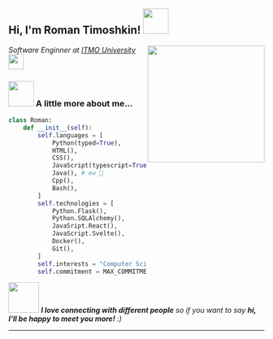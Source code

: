 <h2> Hi, I'm Roman Timoshkin! <img src="https://media.giphy.com/media/mGcNjsfWAjY5AEZNw6/giphy.gif" width="50"></h2>
<img align='right' src="https://media.giphy.com/media/BlWF2vzpIPB0A/giphy.gif" width="230">
<p><em>Software Enginner at <a href="https://itmo.ru">ITMO University</a><img src="https://media.giphy.com/media/fYSnHlufseco8Fh93Z/giphy.gif" width="30">
</em></p>


### <img src="https://media.giphy.com/media/VgCDAzcKvsR6OM0uWg/giphy.gif" width="50"> A little more about me...  

```python
class Roman:
    def __init__(self):
        self.languages = [
            Python(typed=True),
            HTML(),
            CSS(),
            JavaScript(typescript=True),
            Java(), # ew 🤢
            Cpp(),
            Bash(),
        ]
        self.technologies = [
            Python.Flask(),
            Python.SQLAlchemy(),
            JavaSript.React(),
            JavaScript.Svelte(),
            Docker(),
            Git(),
        ]
        self.interests = "Computer Science!"
        self.commitment = MAX_COMMITMENT_LIMIT

```

<img src="https://media.giphy.com/media/LnQjpWaON8nhr21vNW/giphy.gif" width="60"> <em><b>I love connecting with different people</b> so if you want to say <b>hi, I'll be happy to meet you more!</b> :)</em>

---
